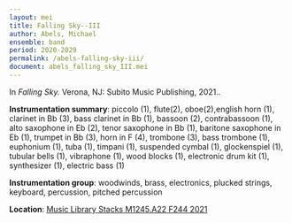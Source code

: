 ```yaml
---
layout: mei
title: Falling Sky--III
author: Abels, Michael
ensemble: band
period: 2020-2029
permalink: /abels-falling-sky-iii/
document: abels_falling_sky_III.mei
---
```


In *Falling Sky.* Verona, NJ: Subito Music Publishing, 2021..

**Instrumentation summary**: piccolo (1), flute(2), oboe(2),english horn (1), clarinet in Bb (3), bass clarinet in Bb (1), bassoon (2), contrabassoon (1), alto saxophone in Eb (2), tenor saxophone in Bb (1), baritone saxophone in Eb (1), trumpet in Bb (3), horn in F (4), trombone (3), bass trombone (1), euphonium (1), tuba (1), timpani (1), suspended cymbal (1), glockenspiel (1), tubular bells (1), vibraphone (1), wood blocks (1), electronic drum kit (1), synthesizer (1), electric bass (1)

**Instrumentation group**: woodwinds, brass, electronics, plucked strings, keyboard, percussion, pitched percussion

**Location**: <a href="https://tufts.primo.exlibrisgroup.com/permalink/01TUN_INST/1kc9gia/alma991018306432503851" target="_blank">Music Library Stacks M1245.A22 F244 2021</a>